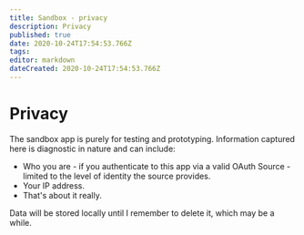 ```yaml
---
title: Sandbox - privacy
description: Privacy
published: true
date: 2020-10-24T17:54:53.766Z
tags: 
editor: markdown
dateCreated: 2020-10-24T17:54:53.766Z
---
```


# Privacy
The sandbox app is purely for testing and prototyping. Information captured here is diagnostic in nature and can include:
* Who you are - if you authenticate to this app via a valid OAuth Source - limited to the level of identity the source provides.
* Your IP address.
* That's about it really. 

Data will be stored locally until I remember to delete it, which may be a while. 